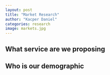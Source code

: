 ```yaml
---
layout: post
title: "Market Research"
author: "Kacper Daniel"
categories: research
image: markets.jpg
---
```

## What service are we proposing

## Who is our demographic


